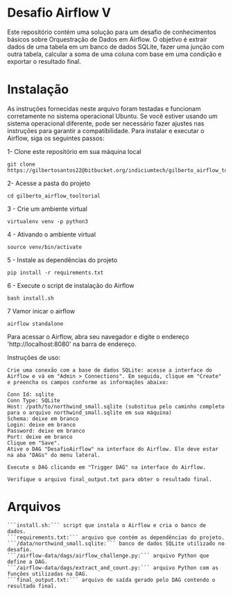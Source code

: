 # Desafio Airflow V

Este repositório contém uma solução para um desafio de conhecimentos básicos sobre Orquestração de Dados em Airflow. O objetivo é extrair dados de uma tabela em um banco de dados SQLite, fazer uma junção com outra tabela, calcular a soma de uma coluna com base em uma condição e exportar o resultado final.

# Instalação

As instruções fornecidas neste arquivo foram testadas e funcionam corretamente no sistema operacional Ubuntu. Se você estiver usando um sistema operacional diferente, pode ser necessário fazer ajustes nas instruções para garantir a compatibilidade.
Para instalar e executar o Airflow, siga os seguintes passos:

1- Clone este repositório em sua máquina local
```
git clone https://gilbertosantos22@bitbucket.org/indiciumtech/gilberto_airflow_tooltorial.git

```

2- Acesse a pasta do projeto
```
cd gilberto_airflow_tooltorial
```

3 - Crie um ambiente virtual
```
virtualenv venv -p python3
```
4 - Ativando o ambiente virtual
```
source venv/bin/activate
```
5 - Instale as dependências do projeto
```
pip install -r requirements.txt
```
6 - Execute o script de instalação do Airflow
```
bash install.sh
```
7 Vamor inicar o airflow
```
airflow standalone
```
Para acessar o Airflow, abra seu navegador e digite o endereço 'http://localhost:8080' na barra de endereço.


Instruções de uso:
```
Crie uma conexão com a base de dados SQLite: acesse a interface do Airflow e vá em "Admin > Connections". Em seguida, clique em "Create" e preencha os campos conforme as informações abaixo:

Conn Id: sqlite
Conn Type: SQLite
Host: /path/to/northwind_small.sqlite (substitua pelo caminho completo para o arquivo northwind_small.sqlite em sua máquina)
Schema: deixe em branco
Login: deixe em branco
Password: deixe em branco
Port: deixe em branco
Clique em "Save".
Ative o DAG "DesafioAirflow" na interface do Airflow. Ele deve estar na aba "DAGs" do menu lateral.

Execute o DAG clicando em "Trigger DAG" na interface do Airflow.

Verifique o arquivo final_output.txt para obter o resultado final.
```

# Arquivos
```
```install.sh:``` script que instala o Airflow e cria o banco de dados.
```requirements.txt:``` arquivo que contém as dependências do projeto.
```/data/northwind_small.sqlite:``` banco de dados SQLite utilizado no desafio.
```/airflow-data/dags/airflow_challenge.py:``` arquivo Python que define a DAG.
```/airflow-data/dags/extract_and_count.py:``` arquivo Python com as funções utilizadas na DAG.
```final_output.txt:``` arquivo de saída gerado pelo DAG contendo o resultado final.
```